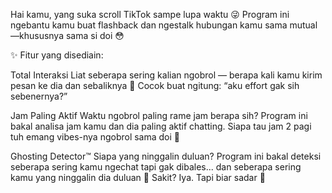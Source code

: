 Hai kamu, yang suka scroll TikTok sampe lupa waktu 😜
Program ini ngebantu kamu buat flashback dan ngestalk hubungan kamu sama mutual—khususnya sama si doi  😳

✨ Fitur yang disediain:

Total Interaksi
Liat seberapa sering kalian ngobrol — berapa kali kamu kirim pesan ke dia dan sebaliknya 💌
Cocok buat ngitung: “aku effort gak sih sebenernya?”

Jam Paling Aktif
Waktu ngobrol paling rame jam berapa sih? Program ini bakal analisa jam kamu dan dia paling aktif chatting. Siapa tau jam 2 pagi tuh emang vibes-nya ngobrol sama doi 🌙

Ghosting Detector™
Siapa yang ninggalin duluan?
Program ini bakal deteksi seberapa sering kamu ngechat tapi gak dibales... dan seberapa sering kamu yang ninggalin dia duluan 🙈
Sakit? Iya. Tapi biar sadar 🥲
